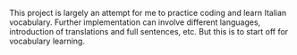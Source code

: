 This project is largely an attempt for me to practice coding and learn Italian vocabulary. Further implementation can involve different languages, introduction of translations and full sentences, etc. But this is to start off for vocabulary learning. 